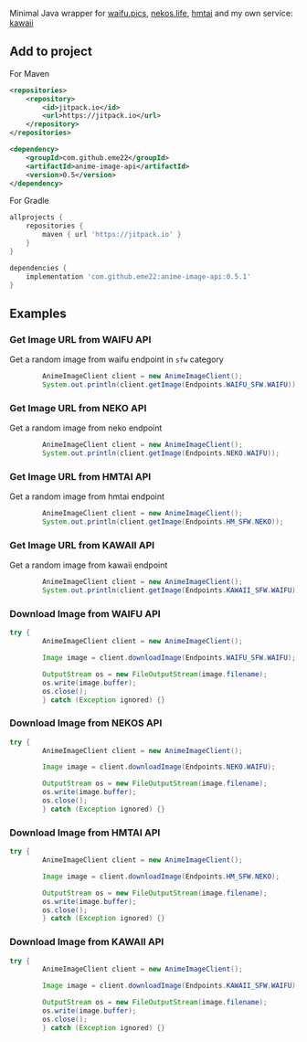 
Minimal Java wrapper for [waifu.pics](https://waifu.pics), [nekos.life](https://nekos.life), [hmtai](https://hmtai.herokuapp.com) and my own service: [kawaii](https://kawaii.up.railway.app)

## Add to project  
For Maven  
```xml  
<repositories>  
    <repository>  
        <id>jitpack.io</id>  
        <url>https://jitpack.io</url>  
    </repository>  
</repositories>  
```  
```xml  
<dependency>  
    <groupId>com.github.eme22</groupId>  
    <artifactId>anime-image-api</artifactId>  
    <version>0.5</version>  
</dependency>  
```  
  
For Gradle  
```groovy  
allprojects {
    repositories {  
        maven { url 'https://jitpack.io' }  
    }
}
```  
```groovy  
dependencies {  
    implementation 'com.github.eme22:anime-image-api:0.5.1'  
}  
```  
## Examples

### Get Image URL from WAIFU API
Get a random image from waifu endpoint in `sfw` category  
```Java  
        AnimeImageClient client = new AnimeImageClient();
        System.out.println(client.getImage(Endpoints.WAIFU_SFW.WAIFU));
```

### Get Image URL from NEKO API
Get a random image from neko endpoint
```Java  
        AnimeImageClient client = new AnimeImageClient();
        System.out.println(client.getImage(Endpoints.NEKO.WAIFU));
```

### Get Image URL from HMTAI API
Get a random image from hmtai endpoint
```Java  
        AnimeImageClient client = new AnimeImageClient();
        System.out.println(client.getImage(Endpoints.HM_SFW.NEKO));
```

### Get Image URL from KAWAII API
Get a random image from kawaii endpoint
```Java  
        AnimeImageClient client = new AnimeImageClient();
        System.out.println(client.getImage(Endpoints.KAWAII_SFW.WAIFU));
```

### Download Image from WAIFU API
```Java
try {
        AnimeImageClient client = new AnimeImageClient();

        Image image = client.downloadImage(Endpoints.WAIFU_SFW.WAIFU);

        OutputStream os = new FileOutputStream(image.filename);
        os.write(image.buffer);
        os.close();
        } catch (Exception ignored) {}
```

### Download Image from NEKOS API
```Java
try {
        AnimeImageClient client = new AnimeImageClient();

        Image image = client.downloadImage(Endpoints.NEKO.WAIFU);

        OutputStream os = new FileOutputStream(image.filename);
        os.write(image.buffer);
        os.close();
        } catch (Exception ignored) {}
```
### Download Image from HMTAI API
```Java
try {
        AnimeImageClient client = new AnimeImageClient();

        Image image = client.downloadImage(Endpoints.HM_SFW.NEKO);

        OutputStream os = new FileOutputStream(image.filename);
        os.write(image.buffer);
        os.close();
        } catch (Exception ignored) {}
```
### Download Image from KAWAII API
```Java
try {
        AnimeImageClient client = new AnimeImageClient();

        Image image = client.downloadImage(Endpoints.KAWAII_SFW.WAIFU);

        OutputStream os = new FileOutputStream(image.filename);
        os.write(image.buffer);
        os.close();
        } catch (Exception ignored) {}
```
